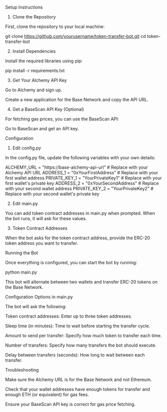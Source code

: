 Setup Instructions

1. Clone the Repository

First, clone the repository to your local machine:

git clone https://github.com/yourusername/token-transfer-bot.git
cd token-transfer-bot

2. Install Dependencies

Install the required libraries using pip:

pip install -r requirements.txt

3. Get Your Alchemy API Key

Go to Alchemy and sign up.

Create a new application for the Base Network and copy the API URL.


4. Get a BaseScan API Key (Optional)

For fetching gas prices, you can use the BaseScan API:

Go to BaseScan and get an API key.


Configuration

1. Edit config.py

In the config.py file, update the following variables with your own details:

ALCHEMY_URL = "https://base-alchemy-api-url"  # Replace with your Alchemy API URL
ADDRESS_1 = "0xYourFirstAddress"              # Replace with your first wallet address
PRIVATE_KEY_1 = "YourPrivateKey1"            # Replace with your first wallet's private key
ADDRESS_2 = "0xYourSecondAddress"            # Replace with your second wallet address
PRIVATE_KEY_2 = "YourPrivateKey2"            # Replace with your second wallet's private key

2. Edit main.py

You can add token contract addresses in main.py when prompted. When the bot runs, it will ask for these values.

3. Token Contract Addresses

When the bot asks for the token contract address, provide the ERC-20 token address you want to transfer.

Running the Bot

Once everything is configured, you can start the bot by running:

python main.py

This bot will alternate between two wallets and transfer ERC-20 tokens on the Base Network.

Configuration Options in main.py

The bot will ask the following:

Token contract addresses: Enter up to three token addresses.

Sleep time (in minutes): Time to wait before starting the transfer cycle.

Amount to send per transfer: Specify how much token to transfer each time.

Number of transfers: Specify how many transfers the bot should execute.

Delay between transfers (seconds): How long to wait between each transfer.


Troubleshooting

Make sure the Alchemy URL is for the Base Network and not Ethereum.

Check that your wallet addresses have enough tokens for transfer and enough ETH (or equivalent) for gas fees.

Ensure your BaseScan API key is correct for gas price fetching.
